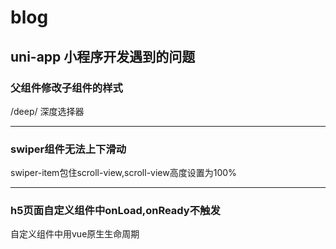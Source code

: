 # blog
## uni-app 小程序开发遇到的问题
### 父组件修改子组件的样式
/deep/ 深度选择器

---
### swiper组件无法上下滑动
swiper-item包住scroll-view,scroll-view高度设置为100%

---
### h5页面自定义组件中onLoad,onReady不触发
自定义组件中用vue原生生命周期
